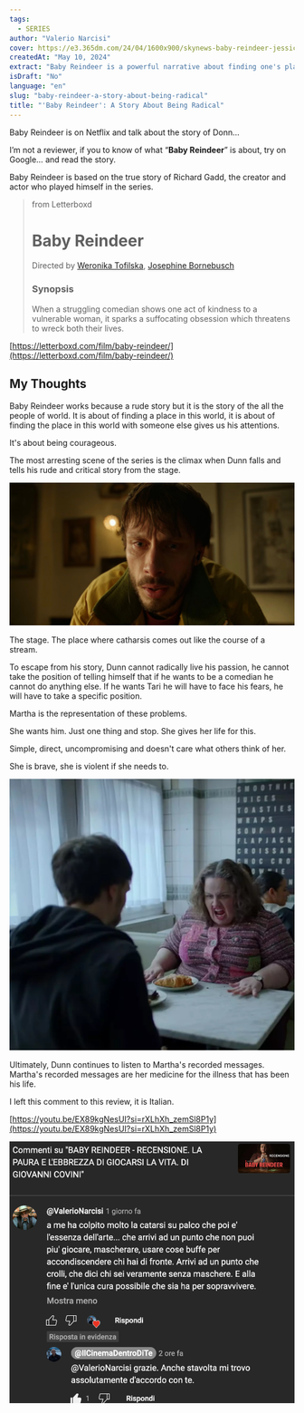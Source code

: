```yaml
--- 
tags: 
  - SERIES
author: "Valerio Narcisi"
cover: https://e3.365dm.com/24/04/1600x900/skynews-baby-reindeer-jessica-gunning_6531717.jpg?20240424133643
createdAt: "May 10, 2024"
extract: "Baby Reindeer is a powerful narrative about finding one's place in the world and the courage it takes to stand up against overwhelming odds. It's a story that resonates with anyone who has faced fear and uncertainty, reminding us that sometimes the bravest thing we can do is confront our deepest fears."
isDraft: "No"
language: "en"
slug: "baby-reindeer-a-story-about-being-radical"
title: "'Baby Reindeer': A Story About Being Radical"
--- 
```

Baby Reindeer is on Netflix and talk about the story of Donn…

I’m not a reviewer, if you to know of what “**Baby Reindeer**” is about, try on Google… and read the story.

Baby Reindeer is based on the true story of Richard Gadd, the creator and actor who played himself in the series.

> from Letterboxd
> # Baby Reindeer
> 
> Directed by [Weronika Tofilska](https://letterboxd.com/director/weronika-tofilska/), [Josephine Bornebusch](https://letterboxd.com/director/josephine-bornebusch/)
> 
> ### Synopsis
> 
> When a struggling comedian shows one act of kindness to a 
> vulnerable woman, it sparks a suffocating obsession which threatens to 
> wreck both their lives.
> 

[https://letterboxd.com/film/baby-reindeer/](https://letterboxd.com/film/baby-reindeer/)

## My Thoughts

Baby Reindeer works because a rude story but it is the story of the all the people of world. It is about of finding a place in this world, it is about of finding the place in this world with someone else gives us his attentions. 

It's about being courageous.

The most arresting scene of the series is the climax when Dunn falls and tells his rude and critical story from the stage.

![Dunn Baby_Reindeer](Baby_Reindeer_60f44ddefb844a16aaccf30a0a97bbeb/Untitled.png)

The stage. The place where catharsis comes out like the course of a stream.

To escape from his story, Dunn cannot radically live his passion, he cannot take the position of telling himself that if he wants to be a comedian he cannot do anything else. If he wants Tari he will have to face his fears, he will have to take a specific position.

Martha is the representation of these problems.

She wants him. Just one thing and stop.
She gives her life for this.

Simple, direct, uncompromising and doesn't care what others think of her.

She is brave, she is violent if she needs to.

![Martha Baby_Reindeer](Baby_Reindeer_60f44ddefb844a16aaccf30a0a97bbeb/Untitled_1.png)

Ultimately, Dunn continues to listen to Martha's recorded messages. Martha's recorded messages are her medicine for the illness that has been his life.

 

I left this comment to this review, it is Italian.

[https://youtu.be/EX89kgNesUI?si=rXLhXh_zemSl8P1y](https://youtu.be/EX89kgNesUI?si=rXLhXh_zemSl8P1y)

![Valerio's Comment Baby_Reindeer](Baby_Reindeer_60f44ddefb844a16aaccf30a0a97bbeb/Untitled_2.png)